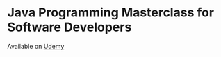 # Java Programming Masterclass for Software Developers
Available on [Udemy](https://www.udemy.com/course/java-the-complete-java-developer-course)
